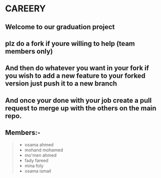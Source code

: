 # CAREERY

## Welcome to our graduation project

## plz do a fork if youre willing to help (team members only)
## And then do whatever you want in your fork if you wish to add a new feature to your forked version just push it to a new branch 
## And once your done with your job create a pull request to merge up with the others on the main repo.

## Members:-
> - osama ahmed
> - mohand mohamed
> - mo'men ahmed
> - fady fareed
> - mina foly
> - osama ismail